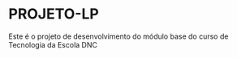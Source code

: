 # PROJETO-LP
Este é o projeto de desenvolvimento do módulo base do curso de Tecnologia da Escola DNC
